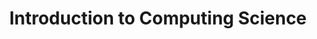 ---
title: "Introduction to Computing Science"
level: "Bachelor CS"
instructor: "M.H.F. Wilkinson, D. Düstegör, K. Haghshenas, C. Kehl, I. Bliznets"
course_code: WBCS005-05
year: 2024-2025
---